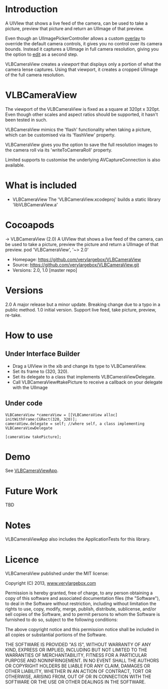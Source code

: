 # Introduction
A UIVIew that shows a live feed of the camera, can be used to take a picture, preview that picture and return an UIImage of that preview.

Even though an UIImagePickerController allows a custom [overlay][2] to override the default camera controls, it gives you no control over its camera bounds. Instead it captures a UIImage in full camera resolution, giving you the option to [edit][3] as a second step.

VLBCameraView creates a *viewport* that displays only a portion of what the camera lense captures. Using that viewport, it creates a cropped UIImage of the full camera resolution. 

# VLBCameraView
The viewport of the VLBCameraView is fixed as a square at 320pt x 320pt. Even though other scales and aspect ratios should be supported, it hasn't been tested in such.

VLBCameraView mimics the 'flash' functionality when taking a picture,  which can be customised via its 'flashView' property.

VLBCameraView gives you the option to save the full resolution images to the camera roll via its 'writeToCameraRoll' property.

Limited supports to customise the underlying AVCaptureConnection is also available.
 
# What is included

* VLBCameraView
The 'VLBCameraView.xcodeproj' builds a static library 'libVLBCameraView.a'

# Cocoapods

-> VLBCameraView (2.0)
   A UIVIew that shows a live feed of the camera, can be used to take a picture, preview the picture and return a UIImage of that preview.
   pod 'VLBCameraView', '~> 2.0'
   - Homepage: https://github.com/verylargebox/VLBCameraView
   - Source:   https://github.com/verylargebox/VLBCameraView.git
   - Versions: 2.0, 1.0 [master repo]

# Versions
2.0 A major release but a minor update. Breaking change due to a typo in a public method.
1.0 initial version. Support live feed, take picture, preview, re-take.

# How to use

## Under Interface Builder
* Drag a UIView in the xib and change its type to VLBCameraView.
* Set its frame to (320, 320).
* Set its delegate to a class that implements VLBCameraViewDelegate.
* Call VLBCameraView#takePicture to receive a callback on your delegate with the UIImage

## Under code

	VLBCameraView *cameraView = [[VLBCameraView alloc] initWithFrame:CGRect(320, 320)];
	cameraView.delegate = self; //where self, a class implementing VLBCameraViewDelegate
  	
	[cameraView takePicture];

# Demo

See [VLBCameraViewApp][1].

# Future Work

TBD

# Notes

VLBCameraViewApp also includes the ApplicationTests for this library.

[1]: https://github.com/qnoid/VLBCameraViewApp
[2]: http://developer.apple.com/library/ios/#documentation/uikit/reference/UIImagePickerController_Class/UIImagePickerController/UIImagePickerController.html#//apple_ref/occ/instp/UIImagePickerController/cameraOverlayView
[3]: http://developer.apple.com/library/ios/#documentation/uikit/reference/UIImagePickerController_Class/UIImagePickerController/UIImagePickerController.html#//apple_ref/occ/instp/UIImagePickerController/allowsEditing

# Licence

VLBCameraView published under the MIT license:

Copyright (C) 2013, www.verylargebox.com

Permission is hereby granted, free of charge, to any person obtaining a copy of this software and associated documentation files (the "Software"), to deal in the Software without restriction, including without limitation the rights to use, copy, modify, merge, publish, distribute, sublicense, and/or sell copies of the Software, and to permit persons to whom the Software is furnished to do so, subject to the following conditions:

The above copyright notice and this permission notice shall be included in all copies or substantial portions of the Software.

THE SOFTWARE IS PROVIDED "AS IS", WITHOUT WARRANTY OF ANY KIND, EXPRESS OR IMPLIED, INCLUDING BUT NOT LIMITED TO THE WARRANTIES OF MERCHANTABILITY, FITNESS FOR A PARTICULAR PURPOSE AND NONINFRINGEMENT. IN NO EVENT SHALL THE AUTHORS OR COPYRIGHT HOLDERS BE LIABLE FOR ANY CLAIM, DAMAGES OR OTHER LIABILITY, WHETHER IN AN ACTION OF CONTRACT, TORT OR OTHERWISE, ARISING FROM, OUT OF OR IN CONNECTION WITH THE SOFTWARE OR THE USE OR OTHER DEALINGS IN THE SOFTWARE.

